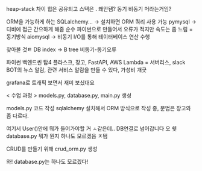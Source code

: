 heap-stack 차이
힙은 공유되고 스택은 . 왜안됌?
동기 비동기 머라는거임?

ORM을 가능하게 하는 SQLalchemy... -> 설치하면 ORM 쿼리 사용 가능
pymysql -> 디비에 접근 간으하게 해줌 순수 파이썬으로 만들어서 오류가 적지만 속도는 좀 느림 = 동기방식
aiomysql -> 비동기 I/O를 통해 테이터베이스 연산 수행

찾아볼 것ㅌ
DB index -> B tree
비동기-동기오류

파이썬 백엔드씬 탑4
플라스크, 장고, FastAPI, AWS Lambda = 서버리스, slack BOT의 뉴스 알람, 관련 서비스 알람을 만들 수 있다, 가성비 개굿

grafana로 트래픽 보면서 재미 보셨대요


< 수업 과정 >
models.py, database.py, main.py 생성

models.py 코드 작성
sqlalchemy 설치해서 ORM 방식으로 작성 중, 문법은 장고와 좀 다르다.

여기서 User()안에 뭐가 들어가야할 거 ㅅ같은데.. DB연결로 넘어갑니다
오 쉣 database.py 뭐가 뭔지 하나도 모르겠음 ㅈ됌


CRUD를 만들기 위해 crud_orm.py 생성

와! database.py는 하나도 모르겠다!


